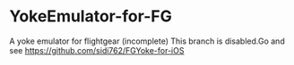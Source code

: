 # YokeEmulator-for-FG
A yoke emulator for flightgear (incomplete)
This branch is disabled.Go and see https://github.com/sidi762/FGYoke-for-iOS
